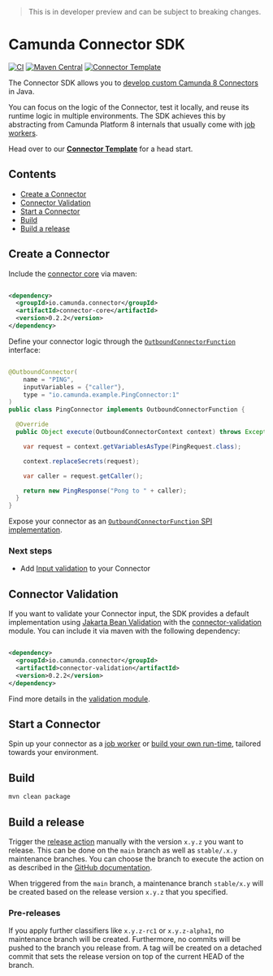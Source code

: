 > This is in developer preview and can be subject to breaking changes.

# Camunda Connector SDK

[![CI](https://github.com/camunda/connector-sdk/actions/workflows/CI.yml/badge.svg)](https://github.com/camunda/connector-sdk/actions/workflows/CI.yml)
[![Maven Central](https://maven-badges.herokuapp.com/maven-central/io.camunda.connector/connector-core/badge.svg?style=flat)](https://maven-badges.herokuapp.com/maven-central/io.camunda.connector/connector-core)
[![Connector Template](https://img.shields.io/badge/template%20repository-use-blue)](https://github.com/camunda/connector-template)

The Connector SDK allows you to [develop custom Camunda 8 Connectors](https://docs.camunda.io/docs/components/integration-framework/introduction-to-connectors/#connectors) in Java.

You can focus on the logic of the Connector, test it locally, and reuse its runtime logic in multiple environments. The SDK achieves this by abstracting from Camunda Platform 8 internals that usually come with [job workers](https://docs.camunda.io/docs/components/concepts/job-workers/).

Head over to our [**Connector Template**](https://github.com/camunda/connector-template) for a head start.

## Contents

* [Create a Connector](#create-a-connector)
* [Connector Validation](#connector-validation)
* [Start a Connector](#start-a-connector)
* [Build](#build)
* [Build a release](#build-a-release)

## Create a Connector

Include the [connector core](./core) via maven:

```xml

<dependency>
  <groupId>io.camunda.connector</groupId>
  <artifactId>connector-core</artifactId>
  <version>0.2.2</version>
</dependency>
```

Define your connector logic through the [`OutboundConnectorFunction`](./core/src/main/java/io/camunda/connector/api/outbound/OutboundConnectorFunction.java) interface:

```java

@OutboundConnector(
    name = "PING",
    inputVariables = {"caller"},
    type = "io.camunda.example.PingConnector:1"
)
public class PingConnector implements OutboundConnectorFunction {

  @Override
  public Object execute(OutboundConnectorContext context) throws Exception {

    var request = context.getVariablesAsType(PingRequest.class);

    context.replaceSecrets(request);

    var caller = request.getCaller();

    return new PingResponse("Pong to " + caller);
  }
}
```

Expose your connector as an [`OutboundConnectorFunction` SPI implementation](https://docs.oracle.com/en/java/javase/11/docs/api/java.base/java/util/ServiceLoader.html).

### Next steps

* Add [Input validation](#connector-validation) to your Connector

## Connector Validation

If you want to validate your Connector input, the SDK provides a default implementation using [Jakarta Bean Validation](https://beanvalidation.org/) with the [connector-validation](./validation) module. You can include it via maven with the following dependency:

```xml

<dependency>
  <groupId>io.camunda.connector</groupId>
  <artifactId>connector-validation</artifactId>
  <version>0.2.2</version>
</dependency>
```

Find more details in the [validation module](./validation).

## Start a Connector

Spin up your connector as a [job worker](./runtime) or [build your own run-time](./runtime-util), tailored towards your environment.

## Build

```bash
mvn clean package
```

## Build a release

Trigger the [release action](https://github.com/camunda/connector-sdk/actions/workflows/RELEASE.yml) manually with the version `x.y.z` you want to release.
This can be done on the `main` branch as well as `stable/.x.y` maintenance branches. You can choose the branch to execute the action on as described in the
[GitHub documentation](https://docs.github.com/en/actions/managing-workflow-runs/manually-running-a-workflow).

When triggered from the `main` branch, a maintenance branch `stable/x.y` will be created based on the release version `x.y.z` that you specified.

### Pre-releases

If you apply further classifiers like `x.y.z-rc1` or `x.y.z-alpha1`, no maintenance branch will be created.
Furthermore, no commits will be pushed to the branch you release from. A tag will be created on a detached commit
that sets the release version on top of the current HEAD of the branch.
